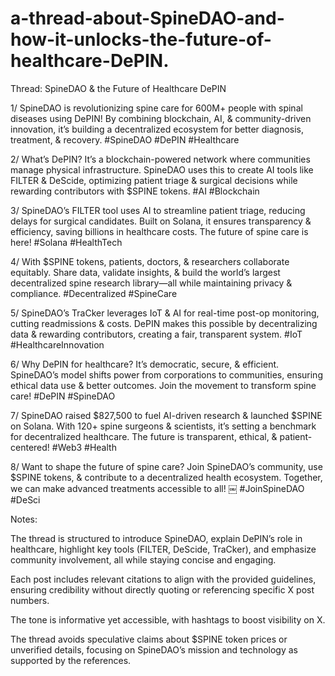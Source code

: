 # a-thread-about-SpineDAO-and-how-it-unlocks-the-future-of-healthcare-DePIN.


Thread: SpineDAO & the Future of Healthcare DePIN 

1/ SpineDAO is revolutionizing spine care for 600M+ people with spinal diseases using DePIN! By combining blockchain, AI, & community-driven innovation, it’s building a decentralized ecosystem for better diagnosis, treatment, & recovery. #SpineDAO #DePIN #Healthcare 

2/ What’s DePIN? It’s a blockchain-powered network where communities manage physical infrastructure. SpineDAO uses this to create AI tools like FILTER & DeScide, optimizing patient triage & surgical decisions while rewarding contributors with $SPINE tokens. #AI #Blockchain 


3/ SpineDAO’s FILTER tool uses AI to streamline patient triage, reducing delays for surgical candidates. Built on Solana, it ensures transparency & efficiency, saving billions in healthcare costs. The future of spine care is here! #Solana #HealthTech 

4/ With $SPINE tokens, patients, doctors, & researchers collaborate equitably. Share data, validate insights, & build the world’s largest decentralized spine research library—all while maintaining privacy & compliance. #Decentralized #SpineCare 

5/ SpineDAO’s TraCker leverages IoT & AI for real-time post-op monitoring, cutting readmissions & costs. DePIN makes this possible by decentralizing data & rewarding contributors, creating a fair, transparent system. #IoT #HealthcareInnovation 

6/ Why DePIN for healthcare? It’s democratic, secure, & efficient. SpineDAO’s model shifts power from corporations to communities, ensuring ethical data use & better outcomes. Join the movement to transform spine care! #DePIN #SpineDAO 

7/ SpineDAO raised $827,500 to fuel AI-driven research & launched $SPINE on Solana. With 120+ spine surgeons & scientists, it’s setting a benchmark for decentralized healthcare. The future is transparent, ethical, & patient-centered! #Web3 #Health 

8/ Want to shape the future of spine care? Join SpineDAO’s community, use $SPINE tokens, & contribute to a decentralized health ecosystem. Together, we can make advanced treatments accessible to all! ￼ #JoinSpineDAO #DeSci 

Notes:

The thread is structured to introduce SpineDAO, explain DePIN’s role in healthcare, highlight key tools (FILTER, DeScide, TraCker), and emphasize community involvement, all while staying concise and engaging.

Each post includes relevant citations to align with the provided guidelines, ensuring credibility without directly quoting or referencing specific X post numbers.

The tone is informative yet accessible, with hashtags to boost visibility on X.

The thread avoids speculative claims about $SPINE token prices or unverified details, focusing on SpineDAO’s mission and technology as supported by the references.
